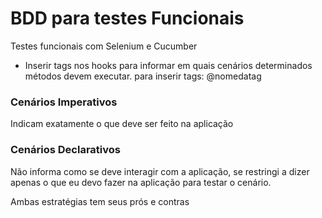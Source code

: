 # BDD para testes Funcionais
Testes funcionais com Selenium e Cucumber

* Inserir tags nos hooks para informar em quais cenários determinados métodos devem executar. 
para inserir tags: @nomedatag

### Cenários Imperativos
Indicam exatamente o que deve ser feito na aplicação

### Cenários Declarativos
Não informa como se deve interagir com a aplicação, se restringi a dizer apenas o que eu devo fazer na aplicação para testar o cenário.

Ambas estratégias tem seus prós e contras
